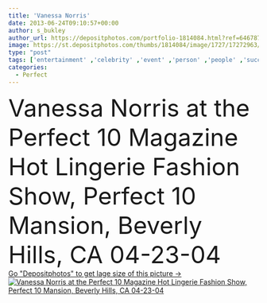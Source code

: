 ```yaml
---
title: 'Vanessa Norris'
date: 2013-06-24T09:10:57+00:00
author: s_bukley
author_url: https://depositphotos.com/portfolio-1814084.html?ref=64678756
image: https://st.depositphotos.com/thumbs/1814084/image/1727/17272963/api_thumb_450.jpg?forcejpeg=true
type: "post"
tags: ['entertainment' ,'celebrity' ,'event' ,'person' ,'people' ,'success' ,'style' ,'fashion' ,'star' ,'creative' ,'glamour' ,'culture' ,'trendy' ,'famous' ,'successful' ,'magazine' ,'arts' ,'fame' ,'popular' ,'lingerie' ,'talent' ,'celebrities' ,'well known' ,'fashion show' ,'Beverly Hills' ,'perfect 10' ,'vanessa norris' ,'Hot Lingerie' ,'Perfect 10 Mansion' ]
categories: 
  - Perfect
---
```

<div aling="center">
            <font size="60"> Vanessa Norris at the Perfect 10 Magazine Hot Lingerie Fashion Show, Perfect 10 Mansion, Beverly Hills, CA 04-23-04</font>   
</div>
<div>
    <a href='https://st.depositphotos.com/thumbs/1814084/image/1727/17272963/api_thumb_450.jpg?forcejpeg=true?ref=64678756' target=_blank > Go "Depositphotos" to get lage size of this picture ->
        <img href='https://st.depositphotos.com/thumbs/1814084/image/1727/17272963/api_thumb_450.jpg?forcejpeg=true?ref=64678756' src='https://st.depositphotos.com/1814084/1727/i/950/depositphotos_17272963-stock-photo-vanessa-norris.jpg?forcejpeg=true' alt='Vanessa Norris at the Perfect 10 Magazine Hot Lingerie Fashion Show, Perfect 10 Mansion, Beverly Hills, CA 04-23-04' >
    </a>
</div>
